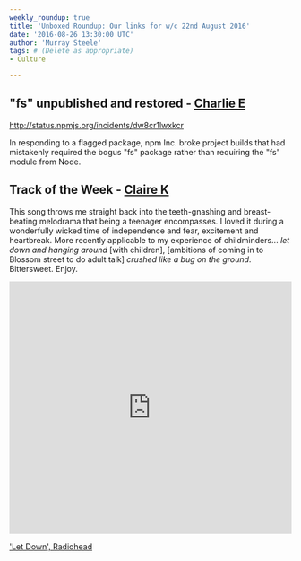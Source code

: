 ```yaml
---
weekly_roundup: true
title: 'Unboxed Roundup: Our links for w/c 22nd August 2016'
date: '2016-08-26 13:30:00 UTC'
author: 'Murray Steele'
tags: # (Delete as appropriate)
- Culture

---
```


## "fs" unpublished and restored - [Charlie E](/people#charlie-egan)

http://status.npmjs.org/incidents/dw8cr1lwxkcr

In responding to a flagged package, npm Inc. broke project builds that had mistakenly required the bogus "fs" package rather than requiring the "fs" module from Node.

## Track of the Week - [Claire K](/people#claire-kemp)

This song throws me straight back into the teeth-gnashing and breast-beating melodrama that being a teenager encompasses. I loved it during a wonderfully wicked time of independence and fear, excitement and heartbreak. More recently applicable to my experience of childminders... *let down and hanging around* [with children], [ambitions of coming in to Blossom street to do adult talk] *crushed like a bug on the ground*. Bittersweet. Enjoy.

<iframe width="100%" height="450" scrolling="no" frameborder="no" src="https://w.soundcloud.com/player/?url=https%3A//api.soundcloud.com/tracks/265069270&amp;auto_play=false&amp;hide_related=false&amp;show_comments=true&amp;show_user=true&amp;show_reposts=false&amp;visual=true"></iframe>

['Let Down', Radiohead](https://soundcloud.com/radiohead/let-down)
